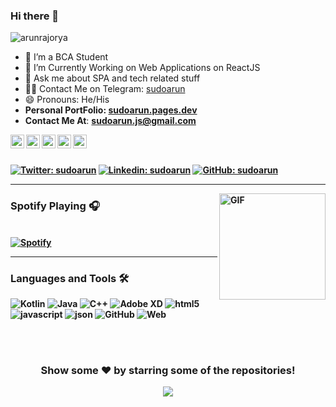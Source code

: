 ### Hi there 👋

<p align="left"> <img src="https://komarev.com/ghpvc/?username=arunrajorya&label=Views&color=blue&style=plastic" alt="arunrajorya" /> </p>


- 🌱 I’m a BCA Student
- 🤔 I’m Currently Working on Web Applications on ReactJS
- 💬 Ask me about SPA and tech related stuff
- 🐱‍💻 Contact Me on Telegram: [sudoarun](https://telegram.me/sudoarun) 
- 😄 Pronouns: He/His
- <b>Personal PortFolio: <a href="https://sudoarun.pages.dev" target="_blank">sudoarun.pages.dev</a></b>
-  <b>Contact Me At</b>:
  <b><a href="mailto:sudoarun.js@gmail.com"> sudoarun.js@gmail.com</a><br/>


<a href="https://twitter.com/sudoarun">
  <img align="left" width="22px" src="https://sudoarun.droped.workers.dev/1:/files/github/twitter.png" />
</a>
<a href="https://www.linkedin.com/in/sudoarun/">
  <img align="left" width="22px" src="https://sudoarun.droped.workers.dev/1:/files/github/linkedin.png" />
</a>
<a href="https://telegram.me/sudoarun">
  <img align="left" width="22px" src="https://sudoarun.droped.workers.dev/1:/files/github/telegram.png" />
</a>
<a href="https://www.instagram.com/hr30.arun/">
  <img align="left" width="22px" src="https://sudoarun.droped.workers.dev/1:/files/github/instagram.png" />
</a>
<a href="https://www.facebook.com/sudoarun/">
  <img align="left" width="22px" src="https://sudoarun.droped.workers.dev/1:/files/github/facebook.png" />
</a>

<br/>
<br/>



[![Twitter: sudoarun](https://img.shields.io/twitter/follow/sudoarun?style=social)](https://twitter.com/sudoarun)
[![Linkedin: sudoarun](https://img.shields.io/badge/-sudoarun-blue?style=flat-square&logo=Linkedin&logoColor=white&link=https://www.linkedin.com/in/sudoarun/)](https://www.linkedin.com/in/sudoarun/)
[![GitHub: sudoarun](https://img.shields.io/github/followers/sudoarun?label=follow&style=social)](https://github.com/sudoarun)


---


<img align="right" alt="GIF" height="170px" src="https://c.tenor.com/mc3OyxhLazUAAAAC/doggo-doge.gif" />

### Spotify Playing 🎧

&nbsp; <br> [![Spotify](https://novatorem.vercel.app/api/spotify)](https://open.spotify.com/user/313qx3kod325qspkitdzhyxqidoq)

  </td>
  <td width="50%">
  
  
---

  
### Languages and Tools 🛠 

<img alt="Kotlin" src="https://img.shields.io/badge/React-20232A?style=for-the-badge&logo=react&logoColor=61DAFB" /> <img alt="Java" src="https://img.shields.io/badge/VSCode-0078D4?style=for-the-badge&logo=visual%20studio%20code&logoColor=white"/>    <img alt="C++" src="https://img.shields.io/badge/c++%20-%2300599C.svg?&style=for-the-badge&logo=c%2B%2B&ogoColor=white"/>  <img alt="Adobe XD" src="https://img.shields.io/badge/Font_Awesome-339AF0?style=for-the-badge&logo=fontawesome&logoColor=white"/> <img alt="html5" src="https://img.shields.io/badge/HTML5-E34F26?style=for-the-badge&logo=html5&logoColor=white" /> <img alt="javascript" src="https://img.shields.io/badge/JavaScript-323330?style=for-the-badge&logo=javascript&logoColor=F7DF1E" /> <img alt="json" src="https://img.shields.io/badge/json-5E5C5C?style=for-the-badge&logo=json&logoColor=white" />  <img alt="GitHub" src="https://img.shields.io/badge/GitHub%20Pages-222222?style=for-the-badge&logo=GitHub%20Pages&logoColor=white" />  <img alt="Web" src="https://img.shields.io/badge/firebase%20-%23039BE5.svg?&style=for-the-badge&logo=firebase"/>

  <br />
  <br />
  


<div align="center">

### Show some ❤️ by starring some of the repositories!

![](https://hit.yhype.me/github/profile?user_id=64367722)

</div>
